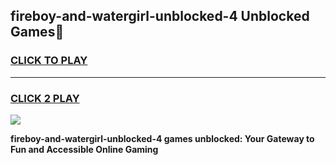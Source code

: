 
## fireboy-and-watergirl-unblocked-4 Unblocked Games👋
<h3>
<a href="https://news.freeplayer.one?title=fireboy-and-watergirl-unblocked-4&ref=16F">CLICK TO PLAY</a></h3>
<hr>

<h3>
<a href="https://news.freeplayer.one?title=fireboy-and-watergirl-unblocked-4&ref=16F">CLICK 2 PLAY</a>
  
</h3>

<a href="https://news.freeplayer.one?title=fireboy-and-watergirl-unblocked-4&ref=16F/"><img src="https://clearcache.store/games.png"></a>


**fireboy-and-watergirl-unblocked-4 games unblocked: Your Gateway to Fun and Accessible Online Gaming**
